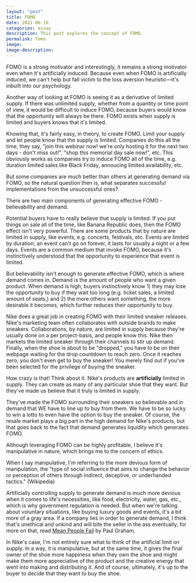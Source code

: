```yaml
---
layout: "post"
title: FOMO
date: 2021-06-10
categories: essay
description: This post explores the concept of FOMO.
permalink: fomo
image:
image-description:
---
```


FOMO is a strong motivator and interestingly, it remains a strong motivator even when it's artificially induced. Because even when FOMO is artificially induced, we can't help but fall victim to the loss aversion heuristic—it's inbuilt into our psychology.

Another way of looking at FOMO is seeing it as a derivative of limited supply. If there was unlimited supply, whether from a quantity or time point of view, it would be difficult to induce FOMO, because buyers would know that the opportunity will always be there. FOMO exists when supply is limited and buyers knows that it's limited.

Knowing that, it's fairly easy, in theory, to create FOMO. Limit your supply and let people know that the supply is limited. Companies do this all the time, they say, "join this webinar now! we're only hosting it for the next two days - don't miss out!", "shop this memorial day sale now!", etc. This obviously works as companies try to induce FOMO all of the time, e.g. duration limited sales like Black Friday, annoucing limited availability, etc.

But some companies are much better than others at generating demand via FOMO, so the natural question then is, what separates successful implementations from the unsuccessful ones?

There are two main components of generating effective FOMO - believability and demand.

Potential buyers have to really believe that supply is limited. If you put things on sale all of the time, like Banana Republic does, then the FOMO effect isn't very powerful. There are some products that by nature are limited in supply, like events, e.g. concerts, festivals, etc. Events are limited by duration; an event can't go on forever, it lasts for usually a night or a few days. Events are a common medium that invoke FOMO, because it's instinctively understood that the opportunity to experience that event is limited.

But believability isn't enough to generate effective FOMO, which is where demand comes in. Demand is the amount of people who want a given product. When demand is high, buyers instinctively know 1) they may lose the opportunity to buy if they wait too long (e.g. ticket sales, a limited amount of seats,) and 2) the more others want something, the more desirable it becomes, which further reduces their opportunity to buy.

Nike does a great job in creating FOMO with their limited sneaker releases. Nike's marketing team often collaborates with outside brands to make sneakers. Collaborations, by nature, are limited in supply because they're usually done on a per project-basis, and people know this. Nike then markets the limited sneaker through their channels to stir up demand. Finally, when the shoe is about to be "dropped," you have to be on their webpage waiting for the drop countdown to reach zero. Once it reaches zero, you don't even get to buy the sneaker! You merely find out if you've been selected for the privilege of buying the sneaker.

How crazy is that! Think about it. Nike's products are **artificially** limited in supply. They can create as many of any particular shoe that they want. But they've made us believe that it truly is limited in supply.

They've made the FOMO surrounding their sneakers so believable and in demand that WE have to line up to buy from them. We have to be so lucky to win a lotto to even have the option to buy the sneaker. Of course, the resale market plays a big part in the high demand for Nike's products, but that goes back to the fact that demand generates liquidity which generates FOMO.

Although leveraging FOMO can be highly profitable, I believe it's manipulative in nature, which brings me to the concern of ethics.

When I say manipulative, I'm referring to the more devious form of manipulation, the "type of social influence that aims to change the behavior or perception of others through indirect, deceptive, or underhanded tactics." (Wikipedia)

Artificially controlling supply to generate demand is much more devious when it comes to life's necessities, like food, electricity, water, gas, etc., which is why government regulation is needed. But when we're talking about voluntary situations, like buying luxury goods and events, it's a bit more of a gray area. If a company lies in order to generate demand, I think that's unethical and unkind and will bite the seller in the ass eventually, for more on that, read [Mean People Fail](http://www.paulgraham.com/mean.html) by Paul Graham.

In Nike's case, I'm not entirely sure what to think of the artificial limit on supply. In a way, it is manipulative, but at the same time, it gives the final owner of the shoe more happiness when they own the shoe and might make them more appreciative of the product and the creative energy that went into making and distributing it. And of course, ultimately, it's up to the buyer to decide that they want to buy the shoe.
